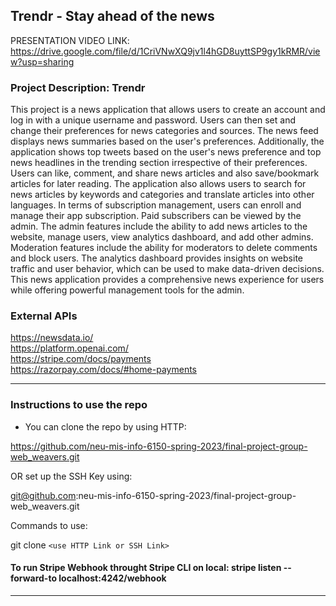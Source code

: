 
## Trendr - Stay ahead of the news 


PRESENTATION VIDEO LINK: https://drive.google.com/file/d/1CriVNwXQ9jv1l4hGD8uyttSP9gy1kRMR/view?usp=sharing

 ### Project Description: Trendr

This project is a news application that allows users to create an account and log in with a unique username and password. Users can then set and change their preferences for news categories and sources.
The news feed displays news summaries based on the user's preferences. Additionally, the application shows top tweets based on the user's news preference and top news headlines in the trending section irrespective of their preferences.
Users can like, comment, and share news articles and also save/bookmark articles for later reading. The application also allows users to search for news articles by keywords and categories and translate articles into other languages.
In terms of subscription management, users can enroll and manage their app subscription. Paid subscribers can be viewed by the admin.
The admin features include the ability to add news articles to the website, manage users, view analytics dashboard, and add other admins. Moderation features include the ability for moderators to delete comments and block users.
The analytics dashboard provides insights on website traffic and user behavior, which can be used to make data-driven decisions.
This news application provides a comprehensive news experience for users while offering powerful management tools for the admin.


### External APIs

https://newsdata.io/  <br>
https://platform.openai.com/ <br>
https://stripe.com/docs/payments <br>
https://razorpay.com/docs/#home-payments

-------------------------------------------------

 ### Instructions to use the repo

- You can clone the repo by using HTTP: 

https://github.com/neu-mis-info-6150-spring-2023/final-project-group-web_weavers.git

OR set up the SSH Key using: 

git@github.com:neu-mis-info-6150-spring-2023/final-project-group-web_weavers.git

Commands to use: 

git clone `<use HTTP Link or SSH Link>`

#### To run Stripe Webhook throught Stripe CLI on local: stripe listen --forward-to localhost:4242/webhook 
-----------------------------------------------------

